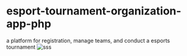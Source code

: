 # esport-tournament-organization-app-php
 a platform for registration, manage teams, and conduct a esports  tournament 
![sss]([https://github.com/ayushsolanki29/esport-tournament-organization-app-php/blob/main/screenshot/TOURNAMENT.jpg](https://github.com/ayushsolanki29/esport-tournament-organization-app-php/blob/main/screenshot/TOURNAMENT.jpg))
